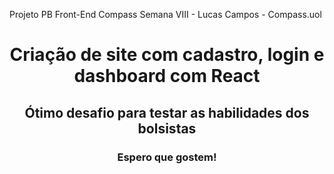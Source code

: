  Projeto PB Front-End Compass Semana VIII - Lucas Campos - Compass.uol
  <h1 align="center"> Criação de site com cadastro, login e dashboard com React </h1>
  <h2 align="center"> Ótimo desafio para testar as habilidades dos bolsistas </h2>
  <h3 align="center"> Espero que gostem! </h3>
